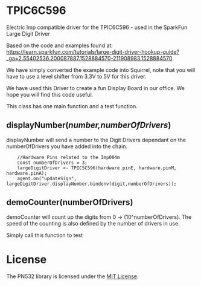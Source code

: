 # TPIC6C596
Electric Imp compatible driver for the TPIC6C596 - used in the SparkFun Large Digit Driver

Based on the code and examples found at: https://learn.sparkfun.com/tutorials/large-digit-driver-hookup-guide?_ga=2.55402536.200087887.1528884570-211908983.1528884570

We have simply converted the example code into Squirrel, note that you will have to use a level shifter from 3.3V to 5V for this driver.

We have used this Driver to create a fun Display Board in our office. We hope you will find this code useful.

This class has one main function and a test function.

## displayNumber(*number,numberOfDrivers*)

displayNumber will send a number to the Digit Drivers dependant on the numberOfDrivers you have added into the chain.

```squirrel
    //Hardware Pins related to the Imp004m
    const numberOfDrivers = 3;
    largeDigitDriver <- TPIC5C596(hardware.pinE, hardware.pinM, hardware.pinA);
    agent.on("updateSign", largeDigitDriver.displayNumber.bindenv(digit,numberOfDrivers)); 
```

## demoCounter(numberOfDrivers)

demoCounter will count up the digits from 0 -> (10^numberOfDrivers). The speed of the counting is also defined by the number of drivers in use.


Simply call this function to test

# License

The PN532 library is licensed under the [MIT License](./LICENSE).